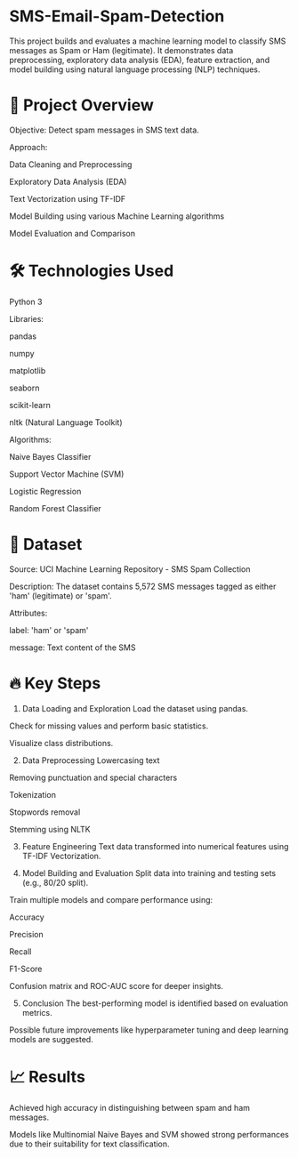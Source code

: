 # SMS-Email-Spam-Detection
This project builds and evaluates a machine learning model to classify SMS messages as Spam or Ham (legitimate). It demonstrates data preprocessing, exploratory data analysis (EDA), feature extraction, and model building using natural language processing (NLP) techniques.

# 📜 Project Overview
Objective: Detect spam messages in SMS text data.

Approach:

Data Cleaning and Preprocessing

Exploratory Data Analysis (EDA)

Text Vectorization using TF-IDF

Model Building using various Machine Learning algorithms

Model Evaluation and Comparison

# 🛠️ Technologies Used
Python 3

Libraries:

pandas

numpy

matplotlib

seaborn

scikit-learn

nltk (Natural Language Toolkit)

Algorithms:

Naive Bayes Classifier

Support Vector Machine (SVM)

Logistic Regression

Random Forest Classifier

# 📂 Dataset
Source: UCI Machine Learning Repository - SMS Spam Collection

Description: The dataset contains 5,572 SMS messages tagged as either 'ham' (legitimate) or 'spam'.

Attributes:

label: 'ham' or 'spam'

message: Text content of the SMS

# 🔥 Key Steps
1. Data Loading and Exploration
Load the dataset using pandas.

Check for missing values and perform basic statistics.

Visualize class distributions.

2. Data Preprocessing
Lowercasing text

Removing punctuation and special characters

Tokenization

Stopwords removal

Stemming using NLTK

3. Feature Engineering
Text data transformed into numerical features using TF-IDF Vectorization.

4. Model Building and Evaluation
Split data into training and testing sets (e.g., 80/20 split).

Train multiple models and compare performance using:

Accuracy

Precision

Recall

F1-Score

Confusion matrix and ROC-AUC score for deeper insights.

5. Conclusion
The best-performing model is identified based on evaluation metrics.

Possible future improvements like hyperparameter tuning and deep learning models are suggested.

# 📈 Results
Achieved high accuracy in distinguishing between spam and ham messages.

Models like Multinomial Naive Bayes and SVM showed strong performances due to their suitability for text classification.
